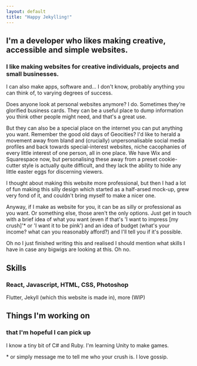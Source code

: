 ```yaml
---
layout: default
title: "Happy Jekylling!"
---
```


## I'm a developer who likes making creative, accessible and simple websites.

### I like making websites for creative individuals, projects and small businesses.

I can also make apps, software and... I don't know, probably anything you can think of, to varying degrees of success.

Does anyone look at personal websites anymore? I do. Sometimes they're glorified business cards. They can be a useful place to dump information you think other people might need, and that's a great use.

But they can also be a special place on the internet you can put anything you want. Remember the good old days of Geocities? I'd like to herald a movement away from bland and (crucially) unpersonalisable social media profiles and back towards special-interest websites, niche cacophanies of every little interest of one person, all in one place. We have Wix and Squarespace now, but personalising these away from a preset cookie-cutter style is actually quite difficult, and they lack the ability to hide any little easter eggs for discerning viewers.

I thought about making this website more professional, but then I had a lot of fun making this silly design which started as a half-arsed mock-up, grew very fond of it, and couldn't bring myself to make a nicer one.

Anyway, if I make as website for you, it can be as silly or professional as you want. Or something else, those aren't the only options. Just get in touch with a brief idea of what you want (even if that's 'I want to impress [my crush]'\* or 'I want it to be pink') and an idea of budget (what's your income? what can you reasonably afford?) and I'll tell you if it's possible.

Oh no I just finished writing this and realised I should mention what skills I have in case any bigwigs are looking at this. Oh no.

## Skills

### React, Javascript, HTML, CSS, Photoshop

Flutter, Jekyll (which this website is made in), more (WIP)

## Things I'm working on

### that I'm hopeful I can pick up

I know a tiny bit of C# and Ruby. I'm learning Unity to make games.

\* or simply message me to tell me who your crush is. I love gossip.
